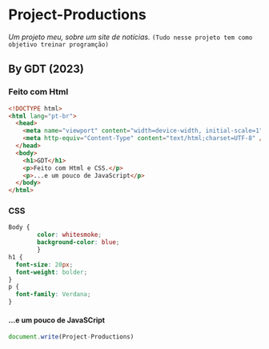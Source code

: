 # Project-Productions

*Um projeto meu, sobre um site de notícias.*
`(Tudo nesse projeto tem como objetivo treinar programção)`

## **By GDT (2023)**

### Feito com Html

```Html
<!DOCTYPE html>
<html lang="pt-br">
  <head>
    <meta name="viewport" content="width=device-width, initial-scale=1" />
    <meta http-equiv="Content-Type" content="text/html;charset=UTF-8" />
  </head>
  <body>
    <h1>GDT</h1>
    <p>Feito com Html e CSS.</p>
    <p>...e um pouco de JavaScript</p>
  </body>
</html>
```

### CSS

```CSS
Body {
        color: whitesmoke;
        background-color: blue;
        }
h1 {
  font-size: 20px;
  font-weight: bolder;
}    
p {
  font-family: Verdana;
}    
```

#### ...e um pouco de JavaSCript

```JavaSCript
document.write(Project-Productions)
```

